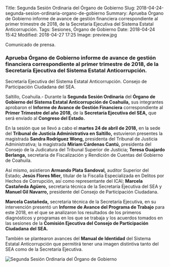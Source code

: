 Title: Segunda Sesión Ordinaria del Órgano de Gobierno
Slug: 2018-04-24-segunda-sesion-ordinaria-organo-de-gobierno
Summary: Aprueba Órgano de Gobierno informe de avance de gestión financiera correspondiente al primer trimestre de 2018, de la Secretaría Ejecutiva del Sistema Estatal Anticorrupción.
Tags: Sesiones, Órgano de Gobierno
Date: 2018-04-24 15:42
Modified: 2018-04-27 17:25
Image: preview.jpg


Comunicado de prensa.

### Aprueba Órgano de Gobierno informe de avance de gestión financiera correspondiente al primer trimestre de 2018, de la Secretaría Ejecutiva del Sistema Estatal Anticorrupción.

Secretaría Ejecutiva del Sistema Estatal Anticorrupción. Consejo de
Participación Ciudadana del SEA.

Saltillo, Coahuila.- Durante la **Segunda Sesión Ordinaria** del
**Órgano de Gobierno del Sistema Estatal Anticorrupción de Coahuila,**
sus integrantes aprobaron el **Informe de Avance de Gestión
Financiera** correspondiente al **Primer Trimestre del año 2018,** de
la **Secretaría Ejecutiva del SEA,** que será enviado al **Congreso del
Estado.**

En la sesión que se llevó a cabo el **martes 24 de abril de 2018,** en
la sede del **Tribunal de Justicia Administrativa en Saltillo,**
estuvieron presentes la magistrada **Sandra Rodríguez Wong,**
presidenta del Tribunal de Justicia Administrativa; la magistrada
**Miriam Cárdenas Cantú,** presidenta del Consejo de la Judicatura del
Tribunal Superior de Justicia; **Teresa Guajardo Berlanga,** secretaria
de Fiscalización y Rendición de Cuentas del Gobierno de Coahuila.

Así mismo, asistieron **Armando Plata Sandoval,** auditor Superior del
Estado; **Jesús Flores Mier,** titular de la Fiscalía Especializada en
Delitos por Hechos de Corrupción, así como representante del ICAI;
**Marcela Castañeda Agüero,** secretaria técnica de la Secretaría
Ejecutiva del SEA y **Manuel Gil Navarro,** presidente del Consejo de
Participación Ciudadana.

**Marcela Castañeda,** secretaria técnica de la Secretaría Ejecutiva,
en su intervención presentó un **Informe de Avance del Programa de
Trabajo** para este 2018, en el que se analizaron los resultados de los
primeros diagnósticos y programas en los que se trabaja y los acuerdos
tomados en las sesiones de la **Comisión Ejecutiva del Consejo de
Participación Ciudadana del SEA.**

También se plantearon avances del **Manual de Identidad** del Sistema
Estatal Anticorrupción que permitirá tener una imagen distintiva tanto
del SEA como de la Secretaría Ejecutiva.

<img class="img-fluid" src="foto.jpg" alt="Segunda Sesión Ordinaria del Órgano de Gobierno">

